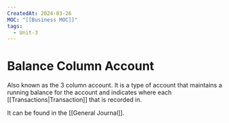 ```yaml
---
CreatedAt: 2024-03-26
MOC: "[[Business MOC]]"
tags:
  - Unit-3
---
```

# Balance Column Account
Also known as the 3 column account. It is a type of account that maintains a running balance for the account and indicates where each [[Transactions|Transaction]] that is recorded in. 

It can be found in the [[General Journal]].